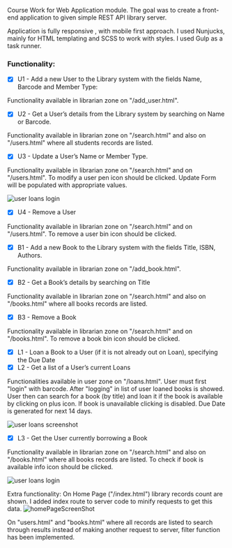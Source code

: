 Course Work for Web Application module.
The goal was to create a front-end application to given simple REST API library server.  

Application is fully responsive , with mobile first approach.
I used Nunjucks, mainly for HTML templating and SCSS to work with styles. 
I used Gulp as a task runner. 

### Functionality:

- [x] U1 - Add a new User to the Library system with the fields Name, Barcode and Member Type:

Functionality available in librarian zone on "/add_user.html".


- [x] U2 - Get a User’s details from the Library system by searching on Name or Barcode.

Functionality available in librarian zone on "/search.html" and also on "/users.html" where all students records are listed.


- [x] U3 - Update a User’s Name or Member Type.

Functionality available in librarian zone on "/search.html" and on "/users.html". To modify a user pen icon should be clicked. Update Form will be populated with appropriate values.  

![user loans login](../screenshots/modifyuser.png)


- [x] U4 - Remove a User

Functionality available in librarian zone on "/search.html" and on "/users.html". To remove a user bin icon should be clicked. 


- [x] B1 - Add a new Book to the Library system with the fields Title, ISBN, Authors. 

Functionality available in librarian zone on "/add_book.html".


- [x] B2 - Get a Book’s details by searching on Title

Functionality available in librarian zone on "/search.html" and also on "/books.html" where all books records are listed.
 

- [x] B3 - Remove a Book

Functionality available in librarian zone on "/search.html" and on "/books.html". To remove a book bin icon should be clicked. 


- [x] L1 - Loan a Book to a User (if it is not already out on Loan), specifying the Due Date
- [x] L2 - Get a list of a User’s current Loans

Functionalities available in user zone on "/loans.html". User must first "login" with barcode. After "logging" in list of user loaned books is showed.
User then can search for a book (by title) and loan it if the book is available by clicking on plus icon. If book is unavailable clicking is disabled. Due Date is generated for next 14 days. 


![user loans screenshot](../screenshots/loans3.png)

- [x] L3 - Get the User currently borrowing a Book

Functionality available in librarian zone on "/search.html" and also on "/books.html" where all books records are listed. To check if book is available info icon should be clicked.
 

![user loans login](../screenshots/loaned1.png)

Extra functionality:
On Home Page ("/index.html") library records count are shown. 
I added index route to server code to minify requests to get this data. 
![homePageScreenShot](../screenshots/homepage2.png)

On "users.html" and "books.html" where all records are listed to search through results instead of making another request to server, filter function has been implemented.
